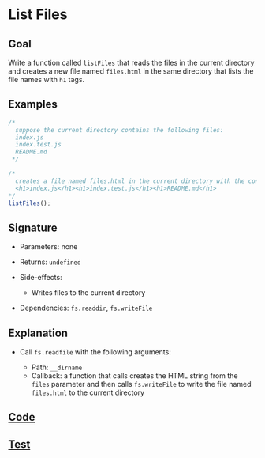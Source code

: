 # List Files

## Goal

Write a function called `listFiles` that reads the files in the current directory and creates a new file named `files.html` in the same directory that lists the file names with `h1` tags.

## Examples

```js
/*
  suppose the current directory contains the following files:
  index.js
  index.test.js
  README.md
 */

/*
  creates a file named files.html in the current directory with the contents:
  <h1>index.js</h1><h1>index.test.js</h1><h1>README.md</h1>
*/
listFiles();
```

## Signature

- Parameters: none
- Returns: `undefined`
- Side-effects:

  - Writes files to the current directory

- Dependencies: `fs.readdir`, `fs.writeFile`

## Explanation

- Call `fs.readfile` with the following arguments:

  - Path: `__dirname`
  - Callback: a function that calls creates the HTML string from the `files` parameter and then calls `fs.writeFile` to write the file named `files.html` to the current directory

## [Code](index.js)

## [Test](index.test.js)
